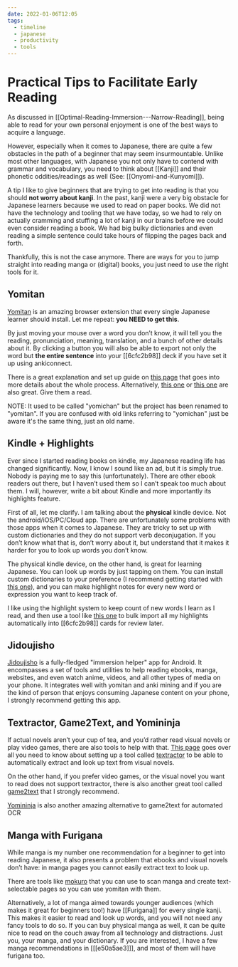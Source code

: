 ```yaml
---
date: 2022-01-06T12:05
tags:
  - timeline
  - japanese
  - productivity
  - tools
---
```


# Practical Tips to Facilitate Early Reading

As discussed in [[Optimal-Reading-Immersion---Narrow-Reading]], being able to
read for your own personal enjoyment is one of the best ways to acquire a
language.

However, especially when it comes to Japanese, there are quite a few obstacles
in the path of a beginner that may seem insurmountable. Unlike most other
languages, with Japanese you not only have to contend with grammar and
vocabulary, you need to think about [[Kanji]] and their phonetic
oddities/readings as well (See: [[Onyomi-and-Kunyomi]]).

A tip I like to give beginners that are trying to get into reading is that you
should **not worry about kanji**. In the past, kanji were a very big obstacle
for Japanese learners because we used to read on paper books. We did not have
the technology and tooling that we have today, so we had to rely on actually
cramming and stuffing a lot of kanji in our brains before we could even consider
reading a book. We had big bulky dictionaries and even reading a simple sentence
could take hours of flipping the pages back and forth.

Thankfully, this is not the case anymore. There are ways for you to jump
straight into reading manga or (digital) books, you just need to use the right
tools for it.

## Yomitan

[Yomitan](https://yomitan.wiki/) is an amazing browser
extension that every single Japanese learner should install. Let me repeat:
**you NEED to get this**.

By just moving your mouse over a word you don’t know, it will tell you the
reading, pronunciation, meaning, translation, and a bunch of other details about
it. By clicking a button you will also be able to export not only the word but
**the entire sentence** into your [[6cfc2b98]] deck if you have set it up using
ankiconnect.

There is a great explanation and set up guide on [this page](https://learnjapanese.moe/yomichan/)
that goes into more details about the whole process. Alternatively, [this
one](https://animecards.site/yomichansetup/) or [this
one](https://donkuri.github.io/learn-japanese/setup/#yomitan-setup)
are also great. Give them a read.

NOTE: It used to be called "yomichan" but the project has been renamed to
"yomitan". If you are confused with old links referring to "yomichan" just be
aware it's the same thing, just an old name.

## Kindle + Highlights

Ever since I started reading books on kindle, my Japanese reading life has
changed significantly. Now, I know I sound like an ad, but it is simply true.
Nobody is paying me to say this (unfortunately). There are other ebook readers
out there, but I haven’t used them so I can’t speak too much about them. I will,
however, write a bit about Kindle and more importantly its highlights feature.

First of all, let me clarify. I am talking about the **physical** kindle device.
Not the android/iOS/PC/Cloud app. There are unfortunately some problems with
those apps when it comes to Japanese. They are tricky to set up with custom
dictionaries and they do not support verb deconjugation. If you don’t know what
that is, don’t worry about it, but understand that it makes it harder for you to
look up words you don’t know.


The physical kindle device, on the other hand, is great for learning Japanese.
You can look up words by just tapping on them. You can install custom
dictionaries to your preference (I recommend getting started with [this one](https://github.com/jrfonseca/jmdict-kindle)),
and you can make highlight notes for every new word or expression you want to
keep track of.

I like using the highlight system to keep count of new words I learn as I read,
and then use a tool like [this one](https://github.com/kanjieater/Smart-Japanese-Kindle-Highlights)
to bulk import all my highlights automatically into [[6cfc2b98]] cards for
review later.

## Jidoujisho

[Jidoujisho](https://github.com/lrorpilla/jidoujisho) is a fully-fledged
"immersion helper" app for Android. It encompasses a set of tools and utilities
to help reading ebooks, manga, websites, and even watch anime, videos, and all
other types of media on your phone. It integrates well with yomitan and anki
mining and if you are the kind of person that enjoys consuming Japanese content
on your phone, I strongly recommend getting this app.

## Textractor, Game2Text, and Yomininja

If actual novels aren’t your cup of tea, and you’d rather read visual novels or
play video games, there are also tools to help with that. [This page](https://learnjapanese.moe/vn/)
goes over all you need to know about setting up a tool called [textractor](https://github.com/Artikash/Textractor)
to be able to automatically extract and look up text from visual novels.

On the other hand, if you prefer video games, or the visual novel you want to
read does not support textractor, there is also another great tool called
[game2text](https://game2text.com/welcome/) that I strongly recommend.

[Yomininja](https://github.com/matt-m-o/YomiNinja) is also another amazing
alternative to game2text for automated OCR

## Manga with Furigana

While manga is my number one recommendation for a beginner to get into reading
Japanese, it also presents a problem that ebooks and visual novels don’t have:
in manga pages you cannot easily extract text to look up.

There are tools like [mokuro](https://github.com/kha-white/mokuro) that you can
use to scan manga and create text-selectable pages so you can use yomitan with
them.

Alternatively, a lot of manga aimed towards younger audiences (which makes
it great for beginners too!) have [[Furigana]] for every single kanji. This makes
it easier to read and look up words, and you will not need any fancy tools to do
so. If you can buy physical manga as well, it can be quite nice to read on the
couch away from all technology and distractions. Just you, your manga, and your
dictionary. If you are interested, I have a few manga recommendations in
[[[e50a5ae3]]], and most of them will have furigana too.
